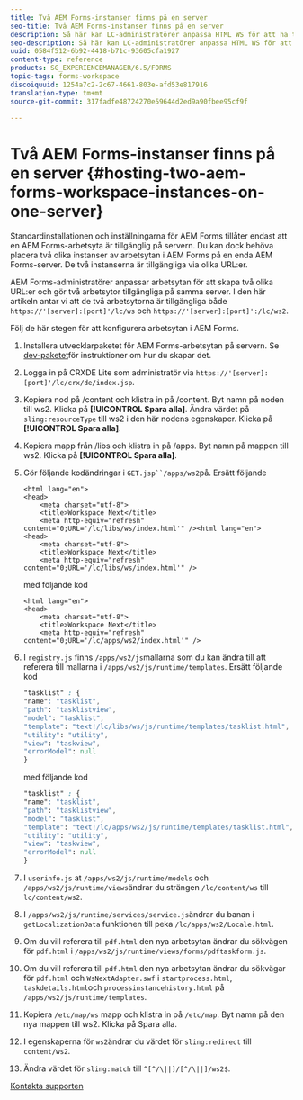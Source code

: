 ```yaml
---
title: Två AEM Forms-instanser finns på en server
seo-title: Två AEM Forms-instanser finns på en server
description: Så här kan LC-administratörer anpassa HTML WS för att ha två instanser på en enda server som kan nås via olika URL:er.
seo-description: Så här kan LC-administratörer anpassa HTML WS för att ha två instanser på en enda server som kan nås via olika URL:er.
uuid: 0584f512-6b92-4418-b71c-93605cfa1927
content-type: reference
products: SG_EXPERIENCEMANAGER/6.5/FORMS
topic-tags: forms-workspace
discoiquuid: 1254a7c2-2c67-4661-803e-afd53e817916
translation-type: tm+mt
source-git-commit: 317fadfe48724270e59644d2ed9a90fbee95cf9f

---
```



# Två AEM Forms-instanser finns på en server {#hosting-two-aem-forms-workspace-instances-on-one-server}

Standardinstallationen och inställningarna för AEM Forms tillåter endast att en AEM Forms-arbetsyta är tillgänglig på servern. Du kan dock behöva placera två olika instanser av arbetsytan i AEM Forms på en enda AEM Forms-server. De två instanserna är tillgängliga via olika URL:er.

AEM Forms-administratörer anpassar arbetsytan för att skapa två olika URL:er och gör två arbetsytor tillgängliga på samma server. I den här artikeln antar vi att de två arbetsytorna är tillgängliga både `https://'[server]:[port]'/lc/ws` och `https://'[server]:[port]':/lc/ws2`.

Följ de här stegen för att konfigurera arbetsytan i AEM Forms.

1. Installera utvecklarpaketet för AEM Forms-arbetsytan på servern. Se [dev-paketet](/help/forms/using/introduction-customizing-html-workspace.md#p-crx-package-p)för instruktioner om hur du skapar det.
1. Logga in på CRXDE Lite som administratör via `https://'[server]:[port]'/lc/crx/de/index.jsp`.
1. Kopiera nod på /content och klistra in på /content. Byt namn på noden till ws2. Klicka på **[!UICONTROL Spara alla]**. Ändra värdet på `sling:resourceType` till ws2 i den här nodens egenskaper. Klicka på **[!UICONTROL Spara alla]**.

1. Kopiera mapp från /libs och klistra in på /apps. Byt namn på mappen till ws2. Klicka på **[!UICONTROL Spara alla]**.
1. Gör följande kodändringar i `GET.jsp``/apps/ws2`på. Ersätt följande

   ```
   <html lang="en">
   <head>
       <meta charset="utf-8">
       <title>Workspace Next</title>
       <meta http-equiv="refresh" content="0;URL='/lc/libs/ws/index.html'" /><html lang="en">
   <head>
       <meta charset="utf-8">
       <title>Workspace Next</title>
       <meta http-equiv="refresh" content="0;URL='/lc/libs/ws/index.html'" />
   ```

   med följande kod

   ```
   <html lang="en">
   <head>
       <meta charset="utf-8">
       <title>Workspace Next</title>
       <meta http-equiv="refresh" content="0;URL='/lc/apps/ws2/index.html'" />
   ```

1. I `registry.js` finns `/apps/ws2/js`mallarna som du kan ändra till att referera till mallarna i `/apps/ws2/js/runtime/templates`. Ersätt följande kod

   ```css
   "tasklist" : {
   "name": "tasklist",
   "path": "tasklistview",
   "model": "tasklist",
   "template": "text!/lc/libs/ws/js/runtime/templates/tasklist.html",
   "utility": "utility",
   "view": "taskview",
   "errorModel": null
   }
   ```

   med följande kod

   ```css
   "tasklist" : {
   "name": "tasklist",
   "path": "tasklistview",
   "model": "tasklist",
   "template": "text!/lc/apps/ws2/js/runtime/templates/tasklist.html",
   "utility": "utility",
   "view": "taskview",
   "errorModel": null
   }
   ```

1. I `userinfo.js` at `/apps/ws2/js/runtime/models` och `/apps/ws2/js/runtime/views`ändrar du strängen `/lc/content/ws` till `lc/content/ws2`.

1. I `/apps/ws2/js/runtime/services/service.js`ändrar du banan i `getLocalizationData` funktionen till peka `/lc/apps/ws2/Locale.html`.

1. Om du vill referera till `pdf.html` den nya arbetsytan ändrar du sökvägen för `pdf.html` i `/apps/ws2/js/runtime/views/forms/pdftaskform.js`.

1. Om du vill referera till `pdf.html` den nya arbetsytan ändrar du sökvägar för `pdf.html` och `WsNextAdapter.swf` i `startprocess.html`, `taskdetails.html`och `processinstancehistory.html` på `/apps/ws2/js/runtime/templates`.

1. Kopiera `/etc/map/ws` mapp och klistra in på `/etc/map`. Byt namn på den nya mappen till ws2. Klicka på Spara alla.

1. I egenskaperna för `ws2`ändrar du värdet för `sling:redirect` till `content/ws2`.

1. Ändra värdet för `sling:match` till `^[^/\||]/[^/\||]/ws2$`.

[Kontakta supporten](https://www.adobe.com/account/sign-in.supportportal.html)
